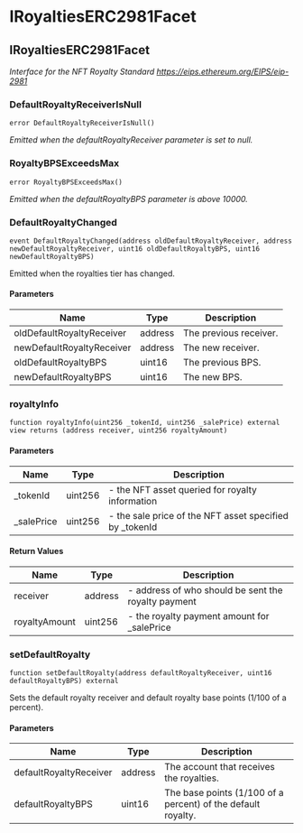# IRoyaltiesERC2981Facet

## IRoyaltiesERC2981Facet

_Interface for the NFT Royalty Standard
https://eips.ethereum.org/EIPS/eip-2981_

### DefaultRoyaltyReceiverIsNull

```solidity
error DefaultRoyaltyReceiverIsNull()
```

_Emitted when the defaultRoyaltyReceiver parameter is set to null._

### RoyaltyBPSExceedsMax

```solidity
error RoyaltyBPSExceedsMax()
```

_Emitted when the defaultRoyaltyBPS parameter is above 10000._

### DefaultRoyaltyChanged

```solidity
event DefaultRoyaltyChanged(address oldDefaultRoyaltyReceiver, address newDefaultRoyaltyReceiver, uint16 oldDefaultRoyaltyBPS, uint16 newDefaultRoyaltyBPS)
```

Emitted when the royalties tier has changed.

#### Parameters

| Name | Type | Description |
| ---- | ---- | ----------- |
| oldDefaultRoyaltyReceiver | address | The previous receiver. |
| newDefaultRoyaltyReceiver | address | The new receiver. |
| oldDefaultRoyaltyBPS | uint16 | The previous BPS. |
| newDefaultRoyaltyBPS | uint16 | The new BPS. |

### royaltyInfo

```solidity
function royaltyInfo(uint256 _tokenId, uint256 _salePrice) external view returns (address receiver, uint256 royaltyAmount)
```

#### Parameters

| Name | Type | Description |
| ---- | ---- | ----------- |
| _tokenId | uint256 | - the NFT asset queried for royalty information |
| _salePrice | uint256 | - the sale price of the NFT asset specified by _tokenId |

#### Return Values

| Name | Type | Description |
| ---- | ---- | ----------- |
| receiver | address | - address of who should be sent the royalty payment |
| royaltyAmount | uint256 | - the royalty payment amount for _salePrice |

### setDefaultRoyalty

```solidity
function setDefaultRoyalty(address defaultRoyaltyReceiver, uint16 defaultRoyaltyBPS) external
```

Sets the default royalty receiver and default royalty base points (1/100 of a percent).

#### Parameters

| Name | Type | Description |
| ---- | ---- | ----------- |
| defaultRoyaltyReceiver | address | The account that receives the royalties. |
| defaultRoyaltyBPS | uint16 | The base points (1/100 of a percent) of the default royalty. |


